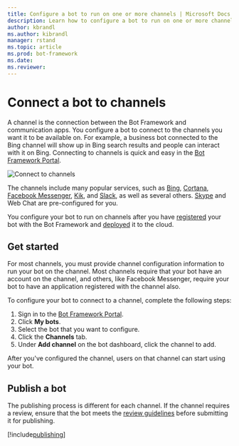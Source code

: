 ```yaml
---
title: Configure a bot to run on one or more channels | Microsoft Docs
description: Learn how to configure a bot to run on one or more channels using the Bot Framework Portal.
author: kbrandl
ms.author: kibrandl
manager: rstand
ms.topic: article
ms.prod: bot-framework
ms.date: 
ms.reviewer:
---
```

# Connect a bot to channels
A channel is the connection between the Bot Framework and communication apps. You configure a bot to connect to the channels you want it to be available on. For example, a business bot connected to the Bing channel will show up in Bing search results and people can interact with it on Bing. Connecting to channels is quick and easy in the [Bot Framework Portal](https://dev.botframework.com).

![Connect to channels](~/media/channels/connect-to-channels.png)

The channels include many popular services, such as [Bing](~/channels/channel-bing.md), [Cortana](~/channels/channel-cortana.md), [Facebook Messenger](~/thirdparty-channels/channel-facebook.md), [Kik](~/thirdparty-channels/channel-kik.md), and [Slack](~/thirdparty-channels/channel-slack.md), as well as several others. [Skype](https://dev.skype.com/bots) and Web Chat are pre-configured for you. 

You configure your bot to run on channels after you have [registered](~/portal-register-bot.md) your bot with the Bot Framework and [deployed](~/publish-bot-overview.md) it to the cloud. 

## Get started
For most channels, you must provide channel configuration information to run your bot on the channel. Most channels require that your bot have an account on the channel, and others, like Facebook Messenger, require your bot to have an application registered with the channel also.

To configure your bot to connect to a channel, complete the following steps:

1. Sign in to the <a href="https://dev.botframework.com" target="_blank">Bot Framework Portal</a>.
2. Click **My bots**. 
3. Select the bot that you want to configure.
4. Click the **Channels** tab.
5. Under **Add channel** on the bot dashboard, click the channel to add.

After you've configured the channel, users on that channel can start using your bot.

## Publish a bot
The publishing process is different for each channel. If the channel requires a review, ensure that the bot meets the [review guidelines](~/portal-bot-review-guidelines.md) before submitting it for publishing.

[!include[publishing](~/includes/snippet-publish-to-channel.md)]

